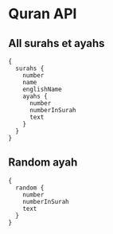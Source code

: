 # Quran API

## All surahs et ayahs
```
{
  surahs {
    number
    name
    englishName
    ayahs {
      number
      numberInSurah
      text
    }
  }
}
```

## Random ayah
```
{
  random {
    number
    numberInSurah
    text
  }
}

```